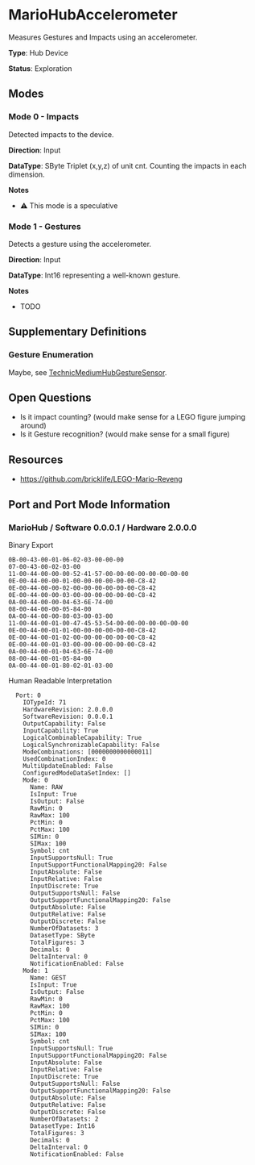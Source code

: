 # MarioHubAccelerometer

Measures Gestures and Impacts using an accelerometer.

**Type**: Hub Device

**Status**: Exploration

## Modes

### Mode 0 - Impacts

Detected impacts to the device.

**Direction**: Input

**DataType**: SByte Triplet (x,y,z) of unit cnt. Counting the impacts in each dimension.

**Notes**
- ⚠ This mode is a speculative

### Mode 1 - Gestures

Detects a gesture using the accelerometer.

**Direction**: Input

**DataType**: Int16 representing a well-known gesture.

**Notes**
- TODO

## Supplementary Definitions

### Gesture Enumeration

Maybe, see [TechnicMediumHubGestureSensor](technicmediumhub-gesturesensor.md).

## Open Questions

- Is it impact counting? (would make sense for a LEGO figure jumping around)
- Is it Gesture recognition? (would make sense for a small figure)

## Resources

- https://github.com/bricklife/LEGO-Mario-Reveng

## Port and Port Mode Information

### MarioHub / Software 0.0.0.1 / Hardware 2.0.0.0

Binary Export

````
0B-00-43-00-01-06-02-03-00-00-00
07-00-43-00-02-03-00
11-00-44-00-00-00-52-41-57-00-00-00-00-00-00-00-00
0E-00-44-00-00-01-00-00-00-00-00-00-C8-42
0E-00-44-00-00-02-00-00-00-00-00-00-C8-42
0E-00-44-00-00-03-00-00-00-00-00-00-C8-42
0A-00-44-00-00-04-63-6E-74-00
08-00-44-00-00-05-84-00
0A-00-44-00-00-80-03-00-03-00
11-00-44-00-01-00-47-45-53-54-00-00-00-00-00-00-00
0E-00-44-00-01-01-00-00-00-00-00-00-C8-42
0E-00-44-00-01-02-00-00-00-00-00-00-C8-42
0E-00-44-00-01-03-00-00-00-00-00-00-C8-42
0A-00-44-00-01-04-63-6E-74-00
08-00-44-00-01-05-84-00
0A-00-44-00-01-80-02-01-03-00
````

Human Readable Interpretation

````
  Port: 0
    IOTypeId: 71
    HardwareRevision: 2.0.0.0
    SoftwareRevision: 0.0.0.1
    OutputCapability: False
    InputCapability: True
    LogicalCombinableCapability: True
    LogicalSynchronizableCapability: False
    ModeCombinations: [0000000000000011]
    UsedCombinationIndex: 0
    MultiUpdateEnabled: False
    ConfiguredModeDataSetIndex: []
    Mode: 0
      Name: RAW
      IsInput: True
      IsOutput: False
      RawMin: 0
      RawMax: 100
      PctMin: 0
      PctMax: 100
      SIMin: 0
      SIMax: 100
      Symbol: cnt
      InputSupportsNull: True
      InputSupportFunctionalMapping20: False
      InputAbsolute: False
      InputRelative: False
      InputDiscrete: True
      OutputSupportsNull: False
      OutputSupportFunctionalMapping20: False
      OutputAbsolute: False
      OutputRelative: False
      OutputDiscrete: False
      NumberOfDatasets: 3
      DatasetType: SByte
      TotalFigures: 3
      Decimals: 0
      DeltaInterval: 0
      NotificationEnabled: False
    Mode: 1
      Name: GEST
      IsInput: True
      IsOutput: False
      RawMin: 0
      RawMax: 100
      PctMin: 0
      PctMax: 100
      SIMin: 0
      SIMax: 100
      Symbol: cnt
      InputSupportsNull: True
      InputSupportFunctionalMapping20: False
      InputAbsolute: False
      InputRelative: False
      InputDiscrete: True
      OutputSupportsNull: False
      OutputSupportFunctionalMapping20: False
      OutputAbsolute: False
      OutputRelative: False
      OutputDiscrete: False
      NumberOfDatasets: 2
      DatasetType: Int16
      TotalFigures: 3
      Decimals: 0
      DeltaInterval: 0
      NotificationEnabled: False
````